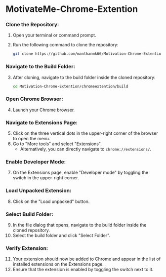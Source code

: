 # MotivateMe-Chrome-Extention
### Clone the Repository:
1. Open your terminal or command prompt.
2. Run the following command to clone the repository:

    ```bash
    git clone https://github.com/manthanmk66/Motivation-Chrome-Extention.git
    ```

### Navigate to the Build Folder:
3. After cloning, navigate to the build folder inside the cloned repository:

    ```bash
    cd Motivation-Chrome-Extention/chromeextention/build
    ```

### Open Chrome Browser:
4. Launch your Chrome browser.

### Navigate to Extensions Page:
5. Click on the three vertical dots in the upper-right corner of the browser to open the menu.
6. Go to "More tools" and select "Extensions".
    - Alternatively, you can directly navigate to `chrome://extensions/`.

### Enable Developer Mode:
7. On the Extensions page, enable "Developer mode" by toggling the switch in the upper-right corner.

### Load Unpacked Extension:
8. Click on the "Load unpacked" button.

### Select Build Folder:
9. In the file dialog that opens, navigate to the build folder inside the cloned repository.
10. Select the build folder and click "Select Folder".

### Verify Extension:
11. Your extension should now be added to Chrome and appear in the list of installed extensions on the Extensions page.
12. Ensure that the extension is enabled by toggling the switch next to it.
